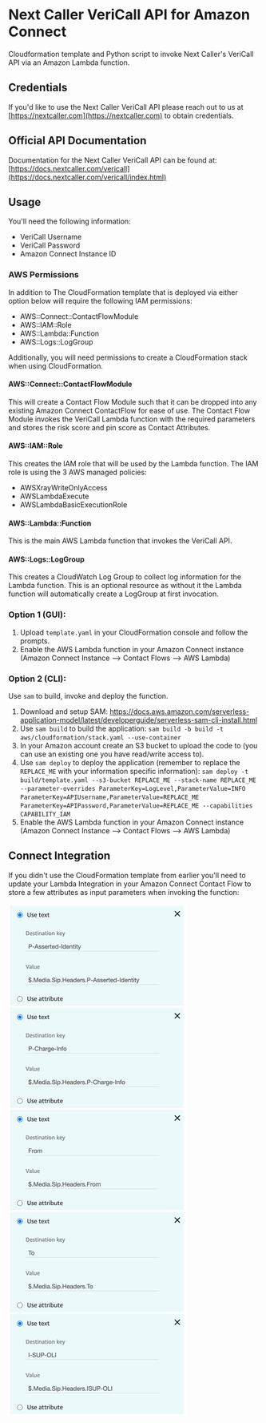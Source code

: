 # Next Caller VeriCall API for Amazon Connect

Cloudformation template and Python script to invoke Next Caller's VeriCall API via an Amazon Lambda function.

## Credentials

If you'd like to use the Next Caller VeriCall API please reach out to us at [https://nextcaller.com](https://nextcaller.com) to obtain credentials.

## Official API Documentation

Documentation for the Next Caller VeriCall API can be found at: [https://docs.nextcaller.com/vericall](https://docs.nextcaller.com/vericall/index.html)

## Usage

You'll need the following information:

* VeriCall Username
* VeriCall Password
* Amazon Connect Instance ID

### AWS Permissions

In addition to The CloudFormation template that is deployed via either option below will require the following IAM permissions:

* AWS::Connect::ContactFlowModule
* AWS::IAM::Role
* AWS::Lambda::Function
* AWS::Logs::LogGroup

Additionally, you will need permissions to create a CloudFormation stack when using CloudFormation.

#### AWS::Connect::ContactFlowModule
This will create a Contact Flow Module such that it can be dropped into any existing Amazon Connect ContactFlow for ease of use. The Contact Flow Module invokes the VeriCall Lambda function with the required parameters and stores the risk score and pin score as Contact Attributes.

#### AWS::IAM::Role
This creates the IAM role that will be used by the Lambda function. The IAM role is using the 3 AWS managed policies:
* AWSXrayWriteOnlyAccess
* AWSLambdaExecute
* AWSLambdaBasicExecutionRole

#### AWS::Lambda::Function
This is the main AWS Lambda function that invokes the VeriCall API.

#### AWS::Logs::LogGroup
This creates a CloudWatch Log Group to collect log information for the Lambda function. This is an optional resource as without it the Lambda function will automatically create a LogGroup at first invocation.

### Option 1 (GUI):

1. Upload `template.yaml` in your CloudFormation console and follow the prompts.
2. Enable the AWS Lambda function in your Amazon Connect instance (Amazon Connect Instance --> Contact Flows --> AWS Lambda)

### Option 2 (CLI):

Use `sam` to build, invoke and deploy the function.

1. Download and setup SAM: https://docs.aws.amazon.com/serverless-application-model/latest/developerguide/serverless-sam-cli-install.html
2. Use `sam build` to build the application: 
`sam build -b build -t aws/cloudformation/stack.yaml --use-container`
3. In your Amazon account create an S3 bucket to upload the code to (you can use an existing one you have read/write access to).
4. Use `sam deploy` to deploy the application (remember to replace the `REPLACE_ME` with your information specific information): 
`sam deploy -t build/template.yaml --s3-bucket REPLACE_ME --stack-name REPLACE_ME --parameter-overrides ParameterKey=LogLevel,ParameterValue=INFO ParameterKey=APIUsername,ParameterValue=REPLACE_ME ParameterKey=APIPassword,ParameterValue=REPLACE_ME --capabilities CAPABILITY_IAM`
5. Enable the AWS Lambda function in your Amazon Connect instance (Amazon Connect Instance --> Contact Flows --> AWS Lambda)

## Connect Integration
If you didn't use the CloudFormation template from earlier you'll need to update your Lambda Integration in your Amazon Connect Contact Flow to store a few attributes as input parameters when invoking the function:

![FunctionSetup](./docs/images/lambda-input-parameters.png)
